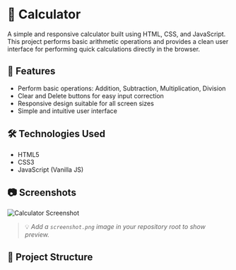 
# 🔢 Calculator

A simple and responsive calculator built using HTML, CSS, and JavaScript. This project performs basic arithmetic operations and provides a clean user interface for performing quick calculations directly in the browser.

## 🚀 Features

- Perform basic operations: Addition, Subtraction, Multiplication, Division
- Clear and Delete buttons for easy input correction
- Responsive design suitable for all screen sizes
- Simple and intuitive user interface

## 🛠️ Technologies Used

- HTML5
- CSS3
- JavaScript (Vanilla JS)

## 📷 Screenshots

![Calculator Screenshot](https://raw.githubusercontent.com/Ankit737974/Calculator/main/screenshot.png)

> 💡 *Add a `screenshot.png` image in your repository root to show preview.*

## 📁 Project Structure

